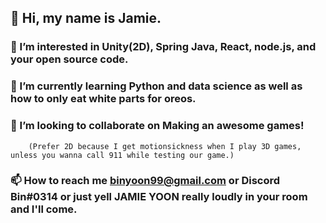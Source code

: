 ## 👋 Hi, my name is Jamie. 

### 👀 I’m interested in Unity(2D), Spring Java, React, node.js, and your open source code. 

### 🌱 I’m currently learning Python and data science as well as how to only eat white parts for oreos.

### 💞️ I’m looking to collaborate on Making an awesome games! 
        (Prefer 2D because I get motionsickness when I play 3D games, unless you wanna call 911 while testing our game.)

### 📫 How to reach me binyoon99@gmail.com or Discord Bin#0314 or just yell JAMIE YOON really loudly in your room and I'll come.

<!---
binyoon99/binyoon99 is a ✨ special ✨ repository because its `README.md` (this file) appears on your GitHub profile.
You can click the Preview link to take a look at your changes.
--->
